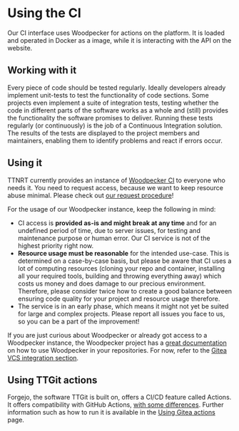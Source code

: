 # Using the CI

Our CI interface uses Woodpecker for actions on the platform. It is loaded and operated in Docker as a image, while it is interacting with the API on the website.

## Working with it
Every piece of code should be tested regularly. Ideally developers already implement unit-tests to test the functionality of code sections. Some projects even implement a suite of integration tests, testing whether the code in different parts of the software works as a whole and (still) provides the functionality the software promises to deliver. Running these tests regularly (or continuously) is the job of a Continuous Integration solution. The results of the tests are displayed to the project members and maintainers, enabling them to identify problems and react if errors occur.

## Using it
TTNRT currently provides an instance of [Woodpecker CI](https://woodpecker-ci.org/) to everyone who needs it.
You need to request access, because we want to keep resource abuse minimal. Please check out [our request procedure](https://gitea.ttnrtsite.me/TTNRT/requests)!

For the usage of our Woodpecker instance, keep the following in mind:

- CI access is **provided as-is and might break at any time** and for an undefined period of time, due to server issues, for testing and maintenance purpose or human error. Our CI service is not of the highest priority right now.
- **Resource usage must be reasonable** for the intended use-case. This is determined on a case-by-case basis, but please be aware that CI uses a lot of computing resources (cloning your repo and container, installing all your required tools, building and throwing everything away) which costs us money and does damage to our precious environment. Therefore, please consider twice how to create a good balance between ensuring code quality for your project and resource usage therefore.
- The service is in an early phase, which means it might not yet be suited for large and complex projects. Please report all issues you face to us, so you can be a part of the improvement!

If you are just curious about Woodpecker or already got access to a Woodpecker instance, the Woodpecker project has a [great documentation](https://woodpecker-ci.org/docs/intro) on how to use Woodpecker in your repositories. For now, refer to the [Gitea VCS integration section](https://woodpecker-ci.org/docs/administration/forges/gitea).

## Using TTGit actions
Forgejo, the software TTGit is built on, offers a CI/CD feature called Actions. It offers compatibility with GitHub Actions, [with some differences](https://docs.gitea.com/usage/actions/comparison). Further information such as how to run it is available in the [Using Gitea actions](/ttgit/actions) page.